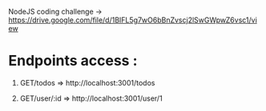 NodeJS coding challenge -> https://drive.google.com/file/d/1BIFL5g7wO6bBnZvscj2lSwGWpwZ6vsc1/view

# Endpoints access :

1. GET/todos => http://localhost:3001/todos

2) GET/user/:id => http://localhost:3001/user/1
